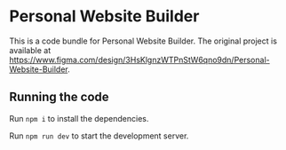
  # Personal Website Builder

  This is a code bundle for Personal Website Builder. The original project is available at https://www.figma.com/design/3HsKlgnzWTPnStW6qno9dn/Personal-Website-Builder.

  ## Running the code

  Run `npm i` to install the dependencies.

  Run `npm run dev` to start the development server.
  
